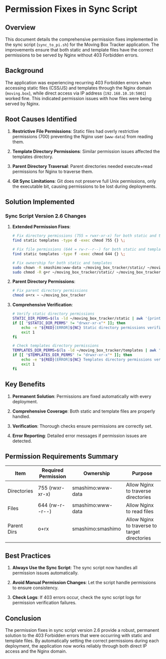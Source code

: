 # Permission Fixes in Sync Script

## Overview

This document details the comprehensive permission fixes implemented in the sync script (`sync_to_pi.sh`) for the Moving Box Tracker application. The improvements ensure that both static and template files have the correct permissions to be served by Nginx without 403 Forbidden errors.

## Background

The application was experiencing recurring 403 Forbidden errors when accessing static files (CSS/JS) and templates through the Nginx domain (`moving.box`), while direct access via IP address (`192.168.10.10:5001`) worked fine. This indicated permission issues with how files were being served by Nginx.

## Root Causes Identified

1. **Restrictive File Permissions**: Static files had overly restrictive permissions (700) preventing the Nginx user (`www-data`) from reading them.

2. **Template Directory Permissions**: Similar permission issues affected the templates directory.

3. **Parent Directory Traversal**: Parent directories needed execute+read permissions for Nginx to traverse them.

4. **Git Sync Limitations**: Git does not preserve full Unix permissions, only the executable bit, causing permissions to be lost during deployments.

## Solution Implemented

### Sync Script Version 2.6 Changes

1. **Extended Permission Fixes**:
   ```bash
   # Fix directory permissions (755 = rwxr-xr-x) for both static and templates
   find static templates -type d -exec chmod 755 {} \;
   
   # Fix file permissions (644 = rw-r--r--) for both static and templates
   find static templates -type f -exec chmod 644 {} \;
   
   # Fix ownership for both static and templates
   sudo chown -R smashimo:www-data ~/moving_box_tracker/static/ ~/moving_box_tracker/templates/
   sudo chmod -R g+r ~/moving_box_tracker/static/ ~/moving_box_tracker/templates/
   ```

2. **Parent Directory Permissions**:
   ```bash
   # Fix parent directory permissions
   chmod o+rx ~ ~/moving_box_tracker
   ```

3. **Comprehensive Verification**:
   ```bash
   # Verify static directory permissions
   STATIC_DIR_PERMS=$(ls -ld ~/moving_box_tracker/static | awk '{print $1}')
   if [[ "$STATIC_DIR_PERMS" != "drwxr-xr-x"* ]]; then
       echo -e "${RED}[ERROR]${NC} Static directory permissions verification failed!"
       exit 1
   fi
   
   # Check templates directory permissions
   TEMPLATES_DIR_PERMS=$(ls -ld ~/moving_box_tracker/templates | awk '{print $1}')
   if [[ "$TEMPLATES_DIR_PERMS" != "drwxr-xr-x"* ]]; then
       echo -e "${RED}[ERROR]${NC} Templates directory permissions verification failed!"
       exit 1
   fi
   ```

## Key Benefits

1. **Permanent Solution**: Permissions are fixed automatically with every deployment.

2. **Comprehensive Coverage**: Both static and template files are properly handled.

3. **Verification**: Thorough checks ensure permissions are correctly set.

4. **Error Reporting**: Detailed error messages if permission issues are detected.

## Permission Requirements Summary

| Item | Required Permission | Ownership | Purpose |
|------|---------------------|-----------|--------|
| Directories | 755 (rwxr-xr-x) | smashimo:www-data | Allow Nginx to traverse directories |
| Files | 644 (rw-r--r--) | smashimo:www-data | Allow Nginx to read files |
| Parent Dirs | o+rx | smashimo:smashimo | Allow Nginx to traverse to target directories |

## Best Practices

1. **Always Use the Sync Script**: The sync script now handles all permission issues automatically.

2. **Avoid Manual Permission Changes**: Let the script handle permissions to ensure consistency.

3. **Check Logs**: If 403 errors occur, check the sync script logs for permission verification failures.

## Conclusion

The permission fixes in sync script version 2.6 provide a robust, permanent solution to the 403 Forbidden errors that were occurring with static and template files. By automatically setting the correct permissions during each deployment, the application now works reliably through both direct IP access and the Nginx domain.
